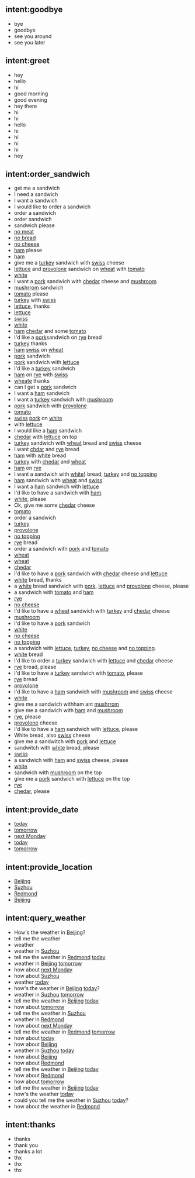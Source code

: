 ## intent:goodbye
- bye
- goodbye
- see you around
- see you later

## intent:greet
- hey
- hello
- hi
- good morning
- good evening
- hey there
- hi
- hi
- hello
- hi
- hi
- hi
- hi
- hey

## intent:order_sandwich
- get me a sandwich
- I need a sandwich
- I want a sandwich
- I would like to order a sandwich
- order a sandwich
- order sandwich
- sandwich please
- [no meat](meat)
- [no bread](bread)
- [no cheese](cheese)
- [ham](meat) please
- [ham](meat)
- give me a [turkey](meat) sandwich with [swiss](cheese) cheese
- [lettuce](topping) and [provolone](cheese) sandwich on [wheat](bread) with [tomato](topping)
- [white](bread)
- I want a [pork](meat) sandwich with [chedar](cheese) cheese and [mushroom](topping)
- [mushrrom](topping) sandwich
- [tomato](topping) please
- [turkey](meat) with [swiss](cheese)
- [lettuce](topping), thanks
- [lettuce](topping)
- [swiss](cheese)
- [white](bread)
- [ham](meat) [chedar](cheese) and some [tomato](topping)
- I'd like a [pork](meat})sandwich on [rye](bread) bread
- [turkey](meat) thanks
- [ham](meat) [swiss](cheese) on [wheat](bread)
- [pork](meat) sandwich
- [pork](meat) sandwich with [lettuce](topping)
- I'd like a [turkey](meat) sandwich
- [ham](meat) on [rye](bread) with [swiss](cheese)
- [wheate](bread) thanks
- can I get a [pork](meat) sandwich
- I want a [ham](meat) sandwich
- I want a [turkey](meat) sandwich with [mushroom](topping)
- [pork](meat) sandwich with [provolone](cheese)
- [tomato](topping)
- [swiss](cheese) [pork](meat) on [white](bread)
- with [lettuce](topping)
- I would like a [ham](meat) sandwich
- [chedar](cheese) with [lettuce](topping) on top
- [turkey](meat) sandwich with [wheat](bread) bread and [swiss](cheese) cheese
- I want [chdar](cheese) and [rye](bread) bread
- [ham](meat) with [white](bread) bread
- [turkey](meat) with [chedar](cheese) and [wheat](bread)
- [ham](meat) on [rye](bread)
- I want a sandwich with [white](brea)} bread, [turkey](meat) and [no topping](topping)
- [ham](meat) sandwich with [wheat](bread) and [swiss](cheese)
- I want a [ham](meat) sandwich with [lettuce](topping)
- I'd like to have a sandwich with [ham](meat).
- [white](bread), please
- Ok, give me some [chedar](cheese) cheese
- [tomato](topping)
- order a sandwich
- [turkey](meat)
- [provolone](cheese)
- [no topping](topping)
- [rye](bread) bread
- order a sandwich with [pork](meat) and [tomato](topping)
- [wheat](bread)
- [wheat](bread)
- [chedar](cheese)
- I'd like to have a [pork](meat) sandwich with [chedar](cheese) cheese and [lettuce](topping)
- [white](bread) bread, thanks
- a [white](bread) bread sandwich with [pork](meat), [lettuce](topping) and [provolone](cheese) cheese, please
- a sandwich with [tomato](topping) and [ham](meat)
- [rye](bread)
- [no cheese](cheese)
- I'd like to have a [wheat](bread) sandwich with [turkey](meat) and [chedar](cheese) cheese
- [mushroom](topping)
- I'd like to have a [pork](meat) sandwich
- [white](bread)
- [no cheese](cheese)
- [no topping](topping)
- a sandwich with [lettuce](topping), [turkey](meat), [no cheese](cheese) and [no topping](topping).
- [white](bread) bread
- I'd like to order a [turkey](meat) sandwich with [lettuce](topping) and [chedar](cheese) cheese
- [rye](bread) bread, please
- I'd like to have a [turkey](meat) sandwich with [tomato](topping), please
- [rye](bread) bread
- [provolone](cheese)
- I'd like to have a [ham](meat) sandwich with [mushroom](topping) and [swiss](cheese) cheese
- [white](bread)
- give me a sandwich withham ant [mushrrom](topping)
- give me a sandwich with [ham](meat) and [mushroom](topping)
- [rye](bread), please
- [provolone](cheese) cheese
- I'd like to have a [ham](meat) sandwich with [lettuce](topping), please
- White bread, also [swiss](cheese) cheese
- give me a sandwitch with [pork](meat) and [lettuce](topping)
- sandwitch with [white](bread) bread, please
- [swiss](cheese)
- a sandwich with [ham](meat) and [swiss](cheese) cheese, please
- [white](bread)
- sandwich with [mushroom](topping) on the top
- give me a [pork](meat) sandwich with [lettuce](topping) on the top
- [rye](bread)
- [chedar](cheese), please

## intent:provide_date
- [today](date)
- [tomorrow](date)
- [next Monday](date)
- [today](date)
- [tomorrow](date)

## intent:provide_location
- [Beijing](location)
- [Suzhou](location)
- [Redmond](location)
- [Beijing](location)

## intent:query_weather
- How's the weather in [Beijing](location)?
- tell me the weather
- weather
- weather in [Suzhou](location)
- tell me the weather in [Redmond](location) [today](date)
- weather in [Beijing](location) [tomorrow](date)
- how about [next Monday](date)
- how about [Suzhou](location)
- weather [today](date)
- how's the weather in [Beijing](location) [today](date)?
- weather in [Suzhou](location) [tomorrow](date)
- tell me the weather in [Beijing](location) [today](date)
- how about [tomorrow](date)
- tell me the weather in [Suzhou](location)
- weather in [Redmond](location)
- how about [next Monday](date)
- tell me the weather in [Redmond](location) [tomorrow](date)
- how about [today](date)
- how about [Beijing](location)
- weather in [Suzhou](location) [today](date)
- how about [Beijing](location)
- how about [Redmond](location)
- tell me the weather in [Beijing](location) [today](date)
- how about [Redmond](location)
- how about [tomorrow](date)
- tell me the weather in [Beijing](location) [today](date)
- how's the weather [today](date)
- could you tell me the weather in [Suzhou](location) [today](date)?
- how about the weather in [Redmond](location)

## intent:thanks
- thanks
- thank you
- thanks a lot
- thx
- thx
- thx
